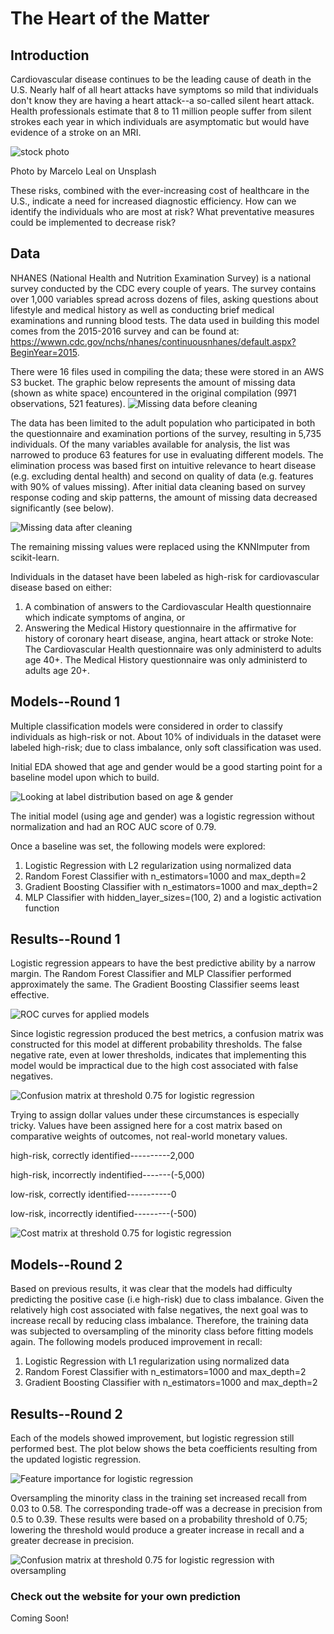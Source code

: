 # The Heart of the Matter

## Introduction

Cardiovascular disease continues to be the leading cause of death in the U.S.  Nearly half of all heart attacks have symptoms so mild that individuals don't know they are having a heart attack--a so-called silent heart attack.  Health professionals estimate that 8 to 11 million people suffer from silent strokes each year in which individuals are asymptomatic but would have evidence of a stroke on an MRI.

![stock photo](img/marcelo-leal-k7ll1hpdhFA-unsplash.jpg)

Photo by Marcelo Leal on Unsplash

These risks, combined with the ever-increasing cost of healthcare in the U.S., indicate a need for increased diagnostic efficiency.  How can we identify the individuals who are most at risk?  What preventative measures could be implemented to decrease risk?

## Data

NHANES (National Health and Nutrition Examination Survey) is a national survey conducted by the CDC every couple of years.  The survey contains over 1,000 variables spread across dozens of files, asking questions about lifestyle and medical history as well as conducting brief medical examinations and running blood tests.
The data used in building this model comes from the 2015-2016 survey and can be found at:  
https://wwwn.cdc.gov/nchs/nhanes/continuousnhanes/default.aspx?BeginYear=2015.

There were 16 files used in compiling the data; these were stored in an AWS S3 bucket. The graphic below represents the amount of missing data (shown as white space) encountered in the original compilation (9971 observations, 521 features).
![Missing data before cleaning](img/missing_before.png)

The data has been limited to the adult population who participated in both the questionnaire and examination portions of the survey, resulting in 5,735 individuals.  Of the many variables available for analysis, the list was narrowed to produce 63 features for use in evaluating different models.  The elimination process was based first on intuitive relevance to heart disease (e.g. excluding dental health) and second on quality of data (e.g. features with 90% of values missing). After initial data cleaning based on survey response coding and skip patterns, the amount of missing data decreased significantly (see below).

![Missing data after cleaning](img/missing_after.png)

The remaining missing values were replaced using the KNNImputer from scikit-learn.

Individuals in the dataset have been labeled as high-risk for cardiovascular disease based on either:

1. A combination of answers to the Cardiovascular Health questionnaire which indicate symptoms of angina, or
2. Answering the Medical History questionnaire in the affirmative for history of coronary heart disease, angina, heart attack or stroke 
Note: The Cardiovascular Health questionnaire was only administerd to adults age 40+.  The Medical History questionnaire was only administerd to adults age 20+.

## Models--Round 1

Multiple classification models were considered in order to classify individuals as high-risk or not.  About 10% of individuals in the dataset were labeled high-risk; due to class imbalance, only soft classification was used.

Initial EDA showed that age and gender would be a good starting point for a baseline model upon which to build.

![Looking at label distribution based on age & gender](img/initial_model_dist.png)

The initial model (using age and gender) was a logistic regression without normalization and had an ROC AUC score of 0.79.

Once a baseline was set, the following models were explored:

1. Logistic Regression with L2 regularization using normalized data
2. Random Forest Classifier with n_estimators=1000 and max_depth=2
3. Gradient Boosting Classifier with n_estimators=1000 and max_depth=2
4. MLP Classifier with hidden_layer_sizes=(100, 2) and a logistic activation function


## Results--Round 1

Logistic regression appears to have the best predictive ability by a narrow margin.  The Random Forest Classifier and MLP Classifier performed approximately the same. The Gradient Boosting Classifier seems least effective.

![ROC curves for applied models](img/roc_comparison.png)

Since logistic regression produced the best metrics, a confusion matrix was constructed for this model at different probability thresholds.  The false negative rate, even at lower thresholds, indicates that implementing this model would be impractical due to the high cost associated with false negatives.

![Confusion matrix at threshold 0.75 for logistic regression](img/cf_log75.png)

Trying to assign dollar values under these circumstances is especially tricky.  Values have been assigned here for a cost matrix based on comparative weights of outcomes, not real-world monetary values.

high-risk, correctly identified----------2,000

high-risk, incorrectly indentified-------(-5,000)

low-risk, correctly identified-----------0

low-risk, incorrectly identified---------(-500)


![Cost matrix at threshold 0.75 for logistic regression](img/cost_matrix.png)

## Models--Round 2

Based on previous results, it was clear that the models had difficulty predicting the positive case (i.e high-risk) due to class imbalance.  Given the relatively high cost associated with false negatives, the next goal was to increase recall by reducing class imbalance.  Therefore, the training data was subjected to oversampling of the minority class before fitting models again. The following models produced improvement in recall:

1. Logistic Regression with L1 regularization using normalized data
2. Random Forest Classifier with n_estimators=1000 and max_depth=2
3. Gradient Boosting Classifier with n_estimators=1000 and max_depth=2


## Results--Round 2

Each of the models showed improvement, but logistic regression still performed best. The plot below shows the beta coefficients resulting from the updated logistic regression.

![Feature importance for logistic regression](img/feature_importance.png)

Oversampling the minority class in the training set increased recall from 0.03 to 0.58.  The corresponding trade-off was a decrease in precision from 0.5 to 0.39.  These results were based on a probability threshold of 0.75; lowering the threshold would produce a greater increase in recall and a greater decrease in precision.

![Confusion matrix at threshold 0.75 for logistic regression with oversampling](img/cf_log_upsample.png)

### Check out the website for your own prediction

Coming Soon!
